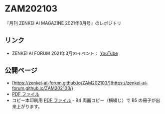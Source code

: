 # ZAM202103

『月刊 ZENKEI AI MAGAZINE 2021年3月号』のレポジトリ

## リンク

* ZENKEI AI FORUM 2021年3月のイベント： [YouTube](https://youtu.be/L7N4-3cvepQ)

## 公開ページ

* [https://zenkei-ai-forum.github.io/ZAM202103/](https://zenkei-ai-forum.github.io/ZAM202103/)
* [PDF ファイル](https://zenkei-ai-forum.github.io/ZAM202103/ZAM202103-with-cover.pdf)
* コピー本印刷用 [PDF ファイル](https://zenkei-ai-forum.github.io/ZAM202103/ZAM202103-for-print.pdf) - B4 両面コピー（横綴じ）で B5 の冊子が出来上がります。


